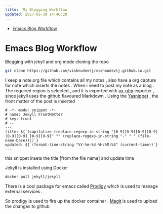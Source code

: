 ```yaml
---
title:  My Blogging Workflow
updated: 2017-06-30 14:46:28
---
```


- [Emacs Blog Workflow](#org0c0398f)


<a id="org0c0398f"></a>

# Emacs Blog Workflow

Blogging with jekyll and org mode cloning the repo

```sh
git clone https://github.com/vishnudevtj/vishnudevtj.github.io.git
```

I keep a note.org file which contains all my notes , also have a org capture for note which inserts the notes . When i need to post my note as a blog . The required region is selected , and it is exported with [ox-gfm](https://github.com/larstvei/ox-gfm) exporter , since jekyll uses the github flavoured Markdown . Using the [Yasnippet](http://github.com/joaotavora/yasnippet) , the front matter of the post is inserted

    # -*- mode: snippet -*-
    # name: Jekyll FrontMatter
    # key: front
    # --
    ---
    title: ${`(capitalize (replace-regexp-in-string "[0-9][0-9][0-9][0-9] [0-9][0-9] [0-9][0-9]" "" (replace-regexp-in-string "-" " " (file-name-base))))`}
    updated: ${`(format-time-string "%Y-%m-%d %H:%M:%S" (current-time))`}
    ---

this snippet insets the title [from the file name] and update time

Jekyll is installed using Docker

```sh
docker pull jekyll/jekyll
```

There is a cool package for emacs called [Prodigy](https://github.com/rejeep/prodigy.el) which is used to manage external services .

So prodigy is used to fire up the docker container . [Magit](https://magit.vc/) is used to upload the changes to github

